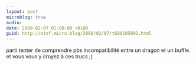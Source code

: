 ```yaml
---
layout: post
microblog: true
audio: 
date: 2008-02-07 01:00:00 +0100
guid: http://xtof.micro.blog/2008/02/07/t688105892.html
---
```

parti tenter de comprendre pbs incompatibilité entre un dragon et un buffle. et vous vous y croyez à ces trucs ;)
